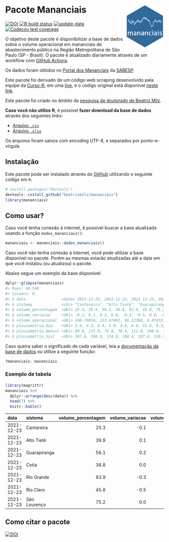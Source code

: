 
<!-- README.md is generated from README.Rmd. Please edit that file -->

# Pacote Mananciais <img src="man/figures/hexlogo.png" align="right" width = "120px"/>

<!-- badges: start -->

[![DOI](https://zenodo.org/badge/DOI/10.5281/zenodo.4733056.svg)](https://doi.org/10.5281/zenodo.4733056)
[![R build
status](https://github.com/beatrizmilz/mananciais/workflows/R-CMD-check/badge.svg)](https://github.com/beatrizmilz/mananciais/actions)
[![update-data](https://github.com/beatrizmilz/mananciais/actions/workflows/2-update_data.yaml/badge.svg)](https://github.com/beatrizmilz/mananciais/actions/workflows/2-update_data.yaml)
[![Codecov test
coverage](https://codecov.io/gh/beatrizmilz/mananciais/branch/master/graph/badge.svg)](https://codecov.io/gh/beatrizmilz/mananciais?branch=master)
<!-- badges: end -->

O objetivo deste pacote é disponibilizar a base de dados sobre o volume
operacional em mananciais de abastecimento público na Região
Metropolitana de São Paulo (SP - Brasil). O pacote é atualizado
diariamente através de um workflow com [GitHub
Actions](https://github.com/beatrizmilz/mananciais/actions).

Os dados foram obtidos no [Portal dos
Mananciais](http://mananciais.sabesp.com.br/Situacao) da
[SABESP](http://site.sabesp.com.br/site/Default.aspx).

Este pacote foi derivado de um código web scraping desenvolvido pela
equipe da [Curso-R](https://www.curso-r.com/), em uma
[live](https://youtu.be/jvZIxrMmOcQ), e o código original está
disponível [neste
link](https://github.com/curso-r/lives/blob/master/drafts/20200730_scraper_sabesp.R).

Este pacote foi criado no âmbito da [pesquisa de doutorado de Beatriz
Milz](https://beatrizmilz.github.io/tese/).

**Caso você não utilize R**, é possível **fazer download da base de
dados** através dos seguintes links:

  - [Arquivo
    `.csv`](https://github.com/beatrizmilz/mananciais/raw/master/inst/extdata/mananciais.csv)
  - [Arquivo
    `.xlsx`](https://github.com/beatrizmilz/mananciais/blob/master/inst/extdata/mananciais.xlsx?raw=true)

Os arquivos foram salvos com encoding UTF-8, e separados por
ponto-e-vírgula.

## Instalação

Este pacote pode ser instalado através do [GitHub](https://github.com/)
utilizando o seguinte código em `R`:

``` r
# install.packages("devtools")
devtools::install_github("beatrizmilz/mananciais")
library(mananciais)
```

## Como usar?

Caso você tenha conexão à internet, é possível buscar a base atualizada
usando a função `dados_mananciais()`:

``` r
mananciais <- mananciais::dados_mananciais() 
```

Caso você não tenha conexão à internet, você pode utilizar a base
disponível no pacote. Porém as mesmas estarão atualizadas até a data em
que você instalou (ou atualizou) o pacote.

Abaixo segue um exemplo da base disponível:

``` r
dplyr::glimpse(mananciais)
#> Rows: 49,590
#> Columns: 8
#> $ data                <date> 2021-12-23, 2021-12-23, 2021-12-23, 2021-12-23, 2…
#> $ sistema             <chr> "Cantareira", "Alto Tietê", "Guarapiranga", "Cotia…
#> $ volume_porcentagem  <dbl> 25.3, 39.9, 56.1, 36.8, 83.9, 45.8, 75.2, 25.4, 39…
#> $ volume_variacao     <dbl> -0.1, 0.1, 0.2, 0.0, -0.3, -0.5, 0.0, -0.1, 0.1, -…
#> $ volume_operacional  <dbl> 248.70034, 223.47483, 96.12360, 6.07432, 94.07740,…
#> $ pluviometria_dia    <dbl> 5.4, 4.3, 6.8, 3.0, 4.8, 6.0, 52.8, 0.3, 0.0, 0.0,…
#> $ pluviometria_mensal <dbl> 89.0, 115.8, 76.8, 78.4, 111.8, 248.6, 123.6, 83.6…
#> $ pluviometria_hist   <dbl> 207.6, 190.9, 174.0, 168.4, 187.6, 256.5, 210.6, 2…
```

Caso queira saber o significado de cada variável, leia a [documentação
da base de
dados](https://beatrizmilz.github.io/mananciais/reference/mananciais.html)
ou utilize a seguinte função:

``` r
?mananciais::mananciais
```

### Exemplo de tabela

``` r
library(magrittr)
mananciais %>% 
  dplyr::arrange(desc(data)) %>% 
  head(7) %>%
  knitr::kable()
```

| data       | sistema      | volume\_porcentagem | volume\_variacao | volume\_operacional | pluviometria\_dia | pluviometria\_mensal | pluviometria\_hist |
| :--------- | :----------- | ------------------: | ---------------: | ------------------: | ----------------: | -------------------: | -----------------: |
| 2021-12-23 | Cantareira   |                25.3 |            \-0.1 |           248.70034 |               5.4 |                 89.0 |              207.6 |
| 2021-12-23 | Alto Tietê   |                39.9 |              0.1 |           223.47483 |               4.3 |                115.8 |              190.9 |
| 2021-12-23 | Guarapiranga |                56.1 |              0.2 |            96.12360 |               6.8 |                 76.8 |              174.0 |
| 2021-12-23 | Cotia        |                36.8 |              0.0 |             6.07432 |               3.0 |                 78.4 |              168.4 |
| 2021-12-23 | Rio Grande   |                83.9 |            \-0.3 |            94.07740 |               4.8 |                111.8 |              187.6 |
| 2021-12-23 | Rio Claro    |                45.8 |            \-0.5 |             6.26625 |               6.0 |                248.6 |              256.5 |
| 2021-12-23 | São Lourenço |                75.2 |              0.0 |            66.83420 |              52.8 |                123.6 |              210.6 |

## Como citar o pacote

[![DOI](https://zenodo.org/badge/DOI/10.5281/zenodo.4733056.svg)](https://doi.org/10.5281/zenodo.4733056)
